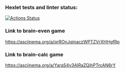### Hexlet tests and linter status:
[![Actions Status](https://github.com/chernik01/python-project-49/workflows/hexlet-check/badge.svg)](https://github.com/chernik01/python-project-49/actions)

### Link to brain-even game
https://asciinema.org/a/qrROnJqinaczWPTZVrXHHgfRp

### Link to brain-calc game
https://asciinema.org/a/YaraS4v3AlRaZQihPTrcAN6rY


